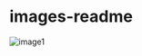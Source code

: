 # images-readme
![image1](https://user-images.githubusercontent.com/50160203/88149491-bed0af80-cc32-11ea-990b-de6fdd49d022.JPG)
